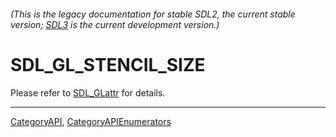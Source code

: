 ###### (This is the legacy documentation for stable SDL2, the current stable version; [SDL3](https://wiki.libsdl.org/SDL3/) is the current development version.)
# SDL_GL_STENCIL_SIZE

Please refer to [SDL_GLattr](SDL_GLattr) for details.

----
[CategoryAPI](CategoryAPI), [CategoryAPIEnumerators](CategoryAPIEnumerators)

